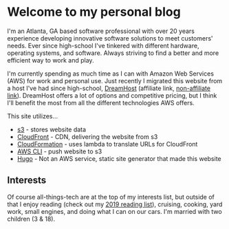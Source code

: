 # Welcome to my personal blog
I'm an Atlanta, GA based software professional with over 20 years experience developing innovative software solutions to meet customers' needs.  Ever since high-school I've tinkered with different hardware, operating systems, and software.  Always striving to find a better and more efficient way to work and play.  

I'm currently spending as much time as I can with Amazon Web Services (AWS) for work and personal use.  Just recently I migrated this website from a host I've had since high-school, [DreamHost](https://www.dreamhost.com/r.cgi?89813) (affiliate link, [non-affiliate link](https://www.dreamhost.com/)).  DreamHost offers a lot of options and competitive pricing, but I think I'll benefit the most from all the different technologies AWS offers.  

This site utilizes...
* [s3](https://aws.amazon.com/s3/) - stores website data
* [CloudFront](https://aws.amazon.com/cloudfront/) - CDN, delivering the website from s3
* [CloudFormation](https://aws.amazon.com/cloudformation/) - uses lambda to translate URLs for CloudFront
* [AWS CLI](https://aws.amazon.com/cli/) - push website to s3
* [Hugo](https://gohugo.io/) - Not an AWS service, static site generator that made this website

## Interests
Of course all-things-tech are at the top of my interests list, but outside of that I enjoy reading (check out my [2019 reading list](/2020/01/2019-reading-list/)), cruising, cooking, yard work, small engines, and doing what I can on our cars.  I'm married with two children (3 & 18).